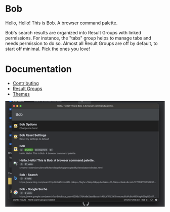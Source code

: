 # Bob
Hello, Hello! This is Bob. A browser command palette.

Bob's search results are organized into Result Groups with linked permissions. For instance, the "tabs" group helps to manage tabs and needs permission to do so. Almost all Result Groups are off by default, to start off minimal. Pick the ones you love!

# Documentation
- [Contributing](./docs/contributing.md)
- [Result Groups](./docs/result-groups.md)
- [Themes](./docs/themes.md)

![Bob Screenshot](./src/assets/bob-screenshot.png)